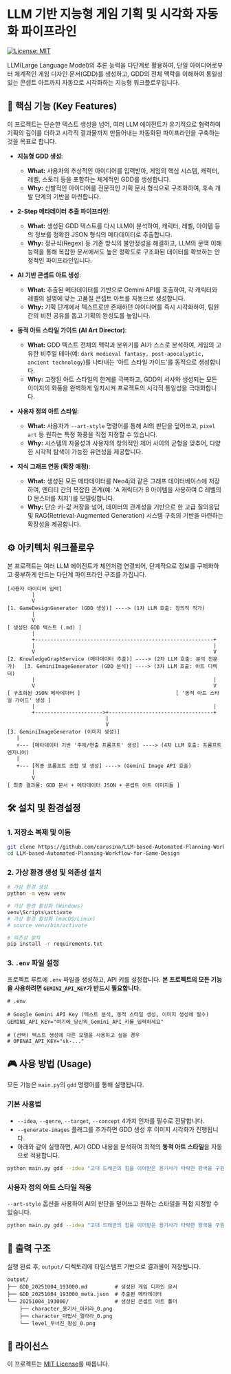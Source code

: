 # LLM 기반 지능형 게임 기획 및 시각화 자동화 파이프라인

[![License: MIT](https://img.shields.io/badge/License-MIT-yellow.svg)](https://opensource.org/licenses/MIT)

LLM(Large Language Model)의 추론 능력을 다단계로 활용하여, 단일 아이디어로부터 체계적인 게임 디자인 문서(GDD)를 생성하고, GDD의 전체 맥락을 이해하여 통일성 있는 콘셉트 아트까지 자동으로 시각화하는 지능형 워크플로우입니다.

## 🚀 핵심 기능 (Key Features)

이 프로젝트는 단순한 텍스트 생성을 넘어, 여러 LLM 에이전트가 유기적으로 협력하여 기획의 깊이를 더하고 시각적 결과물까지 만들어내는 자동화된 파이프라인을 구축하는 것을 목표로 합니다.

-   **지능형 GDD 생성**:
    -   **What:** 사용자의 추상적인 아이디어를 입력받아, 게임의 핵심 시스템, 캐릭터, 레벨, 스토리 등을 포함하는 체계적인 GDD를 생성합니다.
    -   **Why:** 산발적인 아이디어를 전문적인 기획 문서 형식으로 구조화하여, 후속 개발 단계의 기반을 마련합니다.

-   **2-Step 메타데이터 추출 파이프라인**:
    -   **What:** 생성된 GDD 텍스트를 다시 LLM이 분석하여, 캐릭터, 레벨, 아이템 등의 정보를 정확한 JSON 형식의 메타데이터로 추출합니다.
    -   **Why:** 정규식(Regex) 등 기존 방식의 불안정성을 해결하고, LLM의 문맥 이해 능력을 통해 복잡한 문서에서도 높은 정확도로 구조화된 데이터를 확보하는 안정적인 파이프라인입니다.

-   **AI 기반 콘셉트 아트 생성**:
    -   **What:** 추출된 메타데이터를 기반으로 Gemini API를 호출하여, 각 캐릭터와 레벨의 설명에 맞는 고품질 콘셉트 아트를 자동으로 생성합니다.
    -   **Why:** 기획 단계에서 텍스트로만 존재하던 아이디어를 즉시 시각화하여, 팀원 간의 비전 공유를 돕고 기획의 완성도를 높입니다.

-   **동적 아트 스타일 가이드 (AI Art Director)**:
    -   **What:** GDD 텍스트 전체의 맥락과 분위기를 AI가 스스로 분석하여, 게임의 고유한 비주얼 테마(예: `dark medieval fantasy, post-apocalyptic, ancient technology`)를 나타내는 '아트 스타일 가이드'를 동적으로 생성합니다.
    -   **Why:** 고정된 아트 스타일의 한계를 극복하고, GDD의 서사와 생성되는 모든 이미지의 화풍을 완벽하게 일치시켜 프로젝트의 시각적 통일성을 극대화합니다.

-   **사용자 정의 아트 스타일**:
    -   **What:** 사용자가 `--art-style` 명령어를 통해 AI의 판단을 덮어쓰고, `pixel art` 등 원하는 특정 화풍을 직접 지정할 수 있습니다.
    -   **Why:** 시스템의 자율성과 사용자의 창의적인 제어 사이의 균형을 맞추어, 다양한 시각적 탐색이 가능한 유연성을 제공합니다.

-   **지식 그래프 연동 (확장 예정)**:
    -   **What:** 생성된 모든 메타데이터를 Neo4j와 같은 그래프 데이터베이스에 저장하여, 엔티티 간의 복잡한 관계(예: 'A 캐릭터가 B 아이템을 사용하여 C 레벨의 D 몬스터를 처치')를 모델링합니다.
    -   **Why:** 단순 키-값 저장을 넘어, 데이터의 관계성을 기반으로 한 고급 질의응답 및 RAG(Retrieval-Augmented Generation) 시스템 구축의 기반을 마련하는 확장성을 제공합니다.

## ⚙️ 아키텍처 워크플로우

본 프로젝트는 여러 LLM 에이전트가 체인처럼 연결되어, 단계적으로 정보를 구체화하고 풍부하게 만드는 다단계 파이프라인 구조를 가집니다.

```
[사용자 아이디어 입력]
        |
        V
[1. GameDesignGenerator (GDD 생성)] ----> (1차 LLM 호출: 창의적 작가)
        |
        V
[ 생성된 GDD 텍스트 (.md) ]
        |
        +----------------------------------------------------------+
        |                                                          |
        V                                                          V
[2. KnowledgeGraphService (메타데이터 추출)] ----> (2차 LLM 호출: 분석 전문가)   [3. GeminiImageGenerator (GDD 분석)] ----> (3차 LLM 호출: 아트 디렉터)
        |                                                          |
        V                                                          V
[ 구조화된 JSON 메타데이터 ]                               [ '동적 아트 스타일 가이드' 생성 ]
        |                                                          |
        +---------------------->+----------------------------------+
                                |
                                V
[3. GeminiImageGenerator (이미지 생성)]
   |
   +--- [메타데이터 기반 '주제/연출 프롬프트' 생성] ----> (4차 LLM 호출: 프롬프트 엔지니어)
   |
   +--- [최종 프롬프트 조합 및 생성] ----> (Gemini Image API 호출)
        |
        V
[ 최종 결과물: GDD 문서 + 메타데이터 JSON + 콘셉트 아트 이미지들 ]
```

## 🛠️ 설치 및 환경설정

### 1. 저장소 복제 및 이동
```bash
git clone https://github.com/carusina/LLM-based-Automated-Planning-Workflow-for-Game-Design.git
cd LLM-based-Automated-Planning-Workflow-for-Game-Design
```

### 2. 가상 환경 생성 및 의존성 설치
```bash
# 가상 환경 생성
python -m venv venv

# 가상 환경 활성화 (Windows)
venv\Scripts\activate
# 가상 환경 활성화 (macOS/Linux)
# source venv/bin/activate

# 의존성 설치
pip install -r requirements.txt
```

### 3. `.env` 파일 설정
프로젝트 루트에 `.env` 파일을 생성하고, API 키를 설정합니다. **본 프로젝트의 모든 기능을 사용하려면 `GEMINI_API_KEY`가 반드시 필요합니다.**

```env
# .env

# Google Gemini API Key (텍스트 분석, 동적 스타일 생성, 이미지 생성에 필수)
GEMINI_API_KEY="여기에_당신의_Gemini_API_키를_입력하세요"

# (선택) 텍스트 생성에 다른 모델을 사용하고 싶을 경우
# OPENAI_API_KEY="sk-..."
```

## 🎮 사용 방법 (Usage)

모든 기능은 `main.py`의 `gdd` 명령어를 통해 실행됩니다.

### 기본 사용법
-   `--idea`, `--genre`, `--target`, `--concept` 4가지 인자를 필수로 전달합니다.
-   `--generate-images` 플래그를 추가하면 GDD 생성 후 이미지 시각화가 진행됩니다.
-   아래와 같이 실행하면, AI가 GDD 내용을 분석하여 최적의 **동적 아트 스타일**을 자동으로 적용합니다.

```bash
python main.py gdd --idea "고대 드래곤의 힘을 이어받은 용기사가 타락한 왕국을 구원하는 여정" --genre "에픽 판타지 액션 RPG" --target "판타지 RPG 팬" --concept "실시간 검술과 드래곤 마법을 조합한 전투" --generate-images
```

### 사용자 정의 아트 스타일 적용
`--art-style` 옵션을 사용하여 AI의 판단을 덮어쓰고 원하는 스타일을 직접 지정할 수 있습니다.

```bash
python main.py gdd --idea "고대 드래곤의 힘을 이어받은 용기사가 타락한 왕국을 구원하는 여정" --genre "에픽 판타지 액션 RPG" --target "판타지 RPG 팬" --concept "실시간 검술과 드래곤 마법을 조합한 전투" --generate-images --art-style "pixel art, 16-bit, vibrant, style of chrono trigger, detailed characters"
```

## 📂 출력 구조

실행 완료 후, `output/` 디렉토리에 타임스탬프 기반으로 결과물이 저장됩니다.

```
output/
├── GDD_20251004_193000.md         # 생성된 게임 디자인 문서
├── GDD_20251004_193000_meta.json  # 추출된 메타데이터
└── 20251004_193000/               # 생성된 콘셉트 아트 폴더
    ├── character_용기사_아키라_0.png
    ├── character_마법사_엘라라_0.png
    └── level_무너진_왕성_0.png
```

## 📄 라이선스

이 프로젝트는 [MIT License](LICENSE)를 따릅니다.
